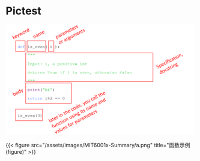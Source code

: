 # Pictest


<!--more-->
![markdown图片](function示例.png)

{{< figure src="/assets/images/MIT6001x-Summary/a.png" title="函数示例 (figure)" >}}

